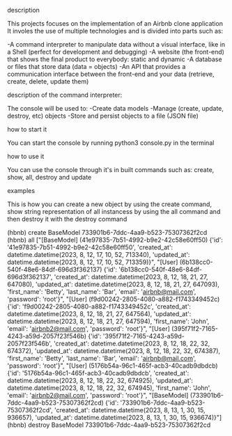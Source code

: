 description


This projects focuses on the implementation of an Airbnb clone application
It involes the use of multiple technologies and is divided into parts such as:

-A command interpreter to manipulate data without a visual interface, like in a Shell (perfect for development and debugging)
-A website (the front-end) that shows the final product to everybody: static and dynamic
-A database or files that store data (data = objects)
-An API that provides a communication interface between the front-end and your data (retrieve, create, delete, update them)

description of the command interpreter:


The console will be used to:
-Create data models
-Manage (create, update, destroy, etc) objects
-Store and persist objects to a file (JSON file)

how to start it


You can start the console by running python3 console.py in the terminal

how to use it

You can use the console through it's in built commands such as:
create, show, all, destroy and update

examples

This is how you can create a new object by using the create command, show string representation of all instancess by using the all command and then destroy it with the destroy command

(hbnb) create BaseModel
733901b6-7ddc-4aa9-b523-75307362f2cd
(hbnb) all
["[BaseModel] (41e97835-7b51-4992-b9e2-42c58e60ff50) {'id': '41e97835-7b51-4992-b9e2-42c58e60ff50', 'created_at': datetime.datetime(2023, 8, 12, 17, 10, 52, 713340), 'updated_at': datetime.datetime(2023, 8, 12, 17, 10, 52, 713359)}", "[User] (6b138cc0-540f-48e6-84df-696d3f362137) {'id': '6b138cc0-540f-48e6-84df-696d3f362137', 'created_at': datetime.datetime(2023, 8, 12, 18, 21, 27, 647080), 'updated_at': datetime.datetime(2023, 8, 12, 18, 21, 27, 647093), 'first_name': 'Betty', 'last_name': 'Bar', 'email': 'airbnb@mail.com', 'password': 'root'}", "[User] (f9d00242-2805-4080-a882-f1743349452c) {'id': 'f9d00242-2805-4080-a882-f1743349452c', 'created_at': datetime.datetime(2023, 8, 12, 18, 21, 27, 647564), 'updated_at': datetime.datetime(2023, 8, 12, 18, 21, 27, 647594), 'first_name': 'John', 'email': 'airbnb2@mail.com', 'password': 'root'}", "[User] (395f71f2-7165-4243-a59d-2057f23f546b) {'id': '395f71f2-7165-4243-a59d-2057f23f546b', 'created_at': datetime.datetime(2023, 8, 12, 18, 22, 32, 674372), 'updated_at': datetime.datetime(2023, 8, 12, 18, 22, 32, 674387), 'first_name': 'Betty', 'last_name': 'Bar', 'email': 'airbnb@mail.com', 'password': 'root'}", "[User] (5176b54a-96c1-465f-acb3-40cadb9dbdcb) {'id': '5176b54a-96c1-465f-acb3-40cadb9dbdcb', 'created_at': datetime.datetime(2023, 8, 12, 18, 22, 32, 674925), 'updated_at': datetime.datetime(2023, 8, 12, 18, 22, 32, 674945), 'first_name': 'John', 'email': 'airbnb2@mail.com', 'password': 'root'}", "[BaseModel] (733901b6-7ddc-4aa9-b523-75307362f2cd) {'id': '733901b6-7ddc-4aa9-b523-75307362f2cd', 'created_at': datetime.datetime(2023, 8, 13, 1, 30, 15, 936657), 'updated_at': datetime.datetime(2023, 8, 13, 1, 30, 15, 936674)}"]
(hbnb) destroy BaseModel 733901b6-7ddc-4aa9-b523-75307362f2cd